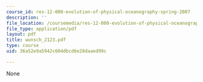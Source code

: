 ```yaml
---
course_id: res-12-000-evolution-of-physical-oceanography-spring-2007
description: ''
file_location: /coursemedia/res-12-000-evolution-of-physical-oceanography-spring-2007/36a52e9a5942c604dbcd6e28daaed99c_wunsch_2123.pdf
file_type: application/pdf
layout: pdf
title: wunsch_2123.pdf
type: course
uid: 36a52e9a5942c604dbcd6e28daaed99c

---
```

None